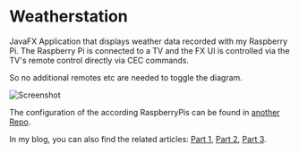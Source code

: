 Weatherstation
==============

JavaFX Application that displays weather data recorded with my Raspberry Pi.
The Raspberry Pi is connected to a TV and the FX UI is controlled via the TV's remote control directly via CEC commands.

So no additional remotes etc are needed to toggle the diagram.

![Screenshot](https://raw2.github.com/locked-fg/Weatherstation/master/screenshot.png "Screenshot")

The configuration of the according RaspberryPis can be found in [another Repo](https://github.com/locked-fg/raspberry-weatherstation).

In my blog, you can also find the related articles: [Part 1](http://www.locked.de/2014/03/16/my-first-raspberrypi-project-tv-controlled-weatherstation/), [Part 2](http://www.locked.de/2014/03/19/raspberrypi-weatherstation-the-sensor-station-part-ii/), [Part 3](http://www.locked.de/2014/05/30/raspberrypi-weatherstation-the-tv-station-part-iii/).